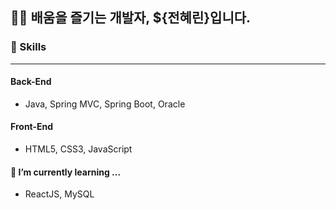 ## 👩‍💻 배움을 즐기는 개발자, ${전혜린}입니다. 


### 🤹 Skills

---

#### Back-End

- Java, Spring MVC, Spring Boot, Oracle

#### Front-End

- HTML5, CSS3, JavaScript

#### 🌱 I’m currently learning ...
- ReactJS, MySQL
